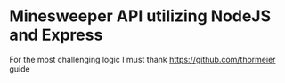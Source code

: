 # Minesweeper API utilizing NodeJS and Express

For the most challenging logic I must thank https://github.com/thormeier guide
